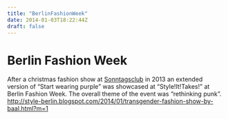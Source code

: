 ```yaml
---
title: "BerlinFashionWeek"
date: 2014-01-03T18:22:44Z
draft: false
---
```


# Berlin Fashion Week

After a christmas fashion show at [Sonntagsclub](https://www.sonntags-club.de/international/englisch.php) in 2013 an extended version of “Start wearing purple” was showcased at “Style!It!Takes!” at Berlin Fashion Week. The overall theme of the event was “rethinking punk”. 
http://style-berlin.blogspot.com/2014/01/transgender-fashion-show-by-baal.html?m=1 
